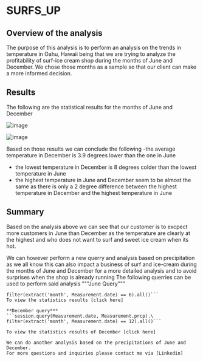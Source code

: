 # SURFS_UP
## Overview of the analysis

The purpose of this analysis is to perform an analysis on the trends in temperature in Oahu, Hawaii being that we are trying to analyze the profitability of surf-ice cream shop during the months of June and December.
We chose those months as a sample so that our client can make a more informed decision.

## Results 
The following are the statistical results for the months of June and December

![image](https://user-images.githubusercontent.com/99924850/166172346-bd19bcdd-db3a-4f90-9f01-478bbcbe4242.png)

![image](https://user-images.githubusercontent.com/99924850/166172372-60f4e4d2-1e5d-4452-99b7-81ea0414b9ac.png)

Based on those results we can conclude the following
-the average temperature in December is 3.9 degrees lower than the one in June
- the lowest temperature in December is 8 degrees colder than the lowest temperature in June
- the highest temperature in June and December seem to be almost the same as there is only a 2 degree difference between the highest temperature in December and the highest temperature in June 

## Summary

Based on the analysis above we can see that our customer is to excpect more customers in June than December as the temperature are clearly at the highest and who does not want to surf and sweet ice cream when its hot.

We can however perform a new querry and analysis based on precipitation as we all know this can also impact a business of surf and ice-cream during the months of June and December for a more detailed analysis and to avoid surprises when the shop is already running
The following querries can be used to perform said analysis 
"""June Query"""
```session.query(Measurement.date, Measurement.prcp).\
filter(extract('month', Measurement.date) == 6).all()```
To view the statistics results [click here]

**December query***
```session.query(Measurement.date, Measurement.prcp).\
filter(extract('month', Measurement.date) == 12).all()```

To view the statistics results of December [click here]

We can do another analysis based on the precipitations of June and December. 
For more questions and inquiries please contact me via [Linkedin]

